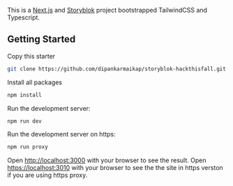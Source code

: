 This is a [Next.js](https://nextjs.org/) and [Storyblok](https://www.storyblok.com/) project bootstrapped TailwindCSS and Typescript.

## Getting Started
Copy this starter

```bash
git clone https://github.com/dipankarmaikap/storyblok-hackthisfall.git your-project-name
```
Install all packages

```bash
npm install
```
Run the development server:

```bash
npm run dev
```
Run the development server on https:
```bash
npm run proxy
```

Open [http://localhost:3000](http://localhost:3000) with your browser to see the result.
Open [https://localhost:3010](https://localhost:3010) with your browser to see the the site in https verston if you are using https proxy.